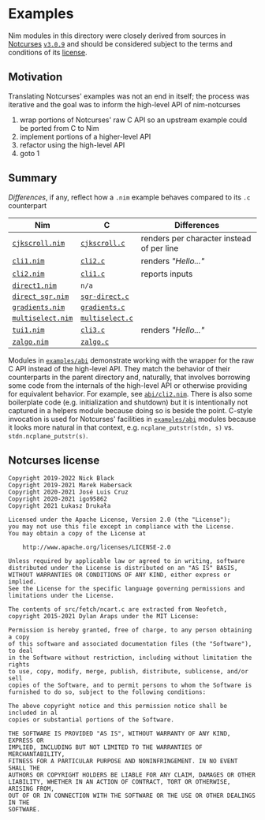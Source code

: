 # Examples

Nim modules in this directory were closely derived from sources in [Notcurses](https://github.com/dankamongmen/notcurses#readme) [`v3.0.9`](https://github.com/dankamongmen/notcurses/tree/v3.0.9) and should be considered subject to the terms and conditions of its [license](https://github.com/dankamongmen/notcurses/blob/v3.0.9/COPYRIGHT).

## Motivation

Translating Notcurses' examples was not an end in itself; the process was iterative and the goal was to inform the high-level API of nim-notcurses
1. wrap portions of Notcurses' raw C API so an upstream example could be ported from C to Nim
2. implement portions of a higher-level API
3. refactor using the high-level API
4. goto 1

## Summary

*Differences*, if any, reflect how a `.nim` example behaves compared to its `.c` counterpart

| Nim                                  | C                    | Differences                               |
| ------------------------------------ | -------------------- | ----------------------------------------- |
| [`cjkscroll.nim`](cjkscroll.nim)     | [`cjkscroll.c`][1]   | renders per character instead of per line |
| [`cli1.nim`](cli1.nim)               | [`cli2.c`][2]        | renders *"Hello..."*                      |
| [`cli2.nim`](cli2.nim)               | [`cli1.c`][3]        | reports inputs                            |
| [`direct1.nim`](direct1.nim)         | `n/a`                |                                           |
| [`direct_sgr.nim`](direct_sgr.nim)   | [`sgr-direct.c`][4]  |                                           |
| [`gradients.nim`](gradients.nim)     | [`gradients.c`][5]   |                                           |
| [`multiselect.nim`](abi/multiselect.nim) | [`multiselect.c`][6] |                                           |
| [`tui1.nim`](tui1.nim)               | [`cli3.c`][7]        | renders *"Hello..."*                      |
| [`zalgo.nim`](zalgo.nim)             | [`zalgo.c`][8]       |                                           |

[1]: https://github.com/dankamongmen/notcurses/blob/v3.0.9/src/poc/cjkscroll.c
[2]: https://github.com/dankamongmen/notcurses/blob/v3.0.9/src/poc/cli2.c
[3]: https://github.com/dankamongmen/notcurses/blob/v3.0.9/src/poc/cli1.c
[4]: https://github.com/dankamongmen/notcurses/blob/v3.0.9/src/poc/sgr-direct.c
[5]: https://github.com/dankamongmen/notcurses/blob/v3.0.9/src/poc/gradients.c
[6]: https://github.com/dankamongmen/notcurses/blob/v3.0.9/src/poc/multiselect.c
[7]: https://github.com/dankamongmen/notcurses/blob/v3.0.9/src/poc/cli3.c
[8]: https://github.com/dankamongmen/notcurses/blob/v3.0.9/src/poc/zalgo.c

Modules in [`examples/abi`](abi) demonstrate working with the wrapper for the raw C API instead of the high-level API. They match the behavior of their counterparts in the parent directory and, naturally, that involves borrowing some code from the internals of the high-level API or otherwise providing for equivalent behavior. For example, see [`abi/cli2.nim`](abi/cli2.nim). There is also some boilerplate code (e.g. initialization and shutdown) but it is intentionally not captured in a helpers module because doing so is beside the point. C-style invocation is used for Notcurses' facilities in [`examples/abi`](abi) modules because it looks more natural in that context, e.g. `ncplane_putstr(stdn, s)` vs. `stdn.ncplane_putstr(s)`.

## Notcurses license

```text
Copyright 2019-2022 Nick Black
Copyright 2019-2021 Marek Habersack
Copyright 2020-2021 José Luis Cruz
Copyright 2020-2021 igo95862
Copyright 2021 Łukasz Drukała

Licensed under the Apache License, Version 2.0 (the "License");
you may not use this file except in compliance with the License.
You may obtain a copy of the License at

    http://www.apache.org/licenses/LICENSE-2.0

Unless required by applicable law or agreed to in writing, software
distributed under the License is distributed on an "AS IS" BASIS,
WITHOUT WARRANTIES OR CONDITIONS OF ANY KIND, either express or implied.
See the License for the specific language governing permissions and
limitations under the License.

The contents of src/fetch/ncart.c are extracted from Neofetch,
copyright 2015-2021 Dylan Araps under the MIT License:

Permission is hereby granted, free of charge, to any person obtaining a copy
of this software and associated documentation files (the "Software"), to deal
in the Software without restriction, including without limitation the rights
to use, copy, modify, merge, publish, distribute, sublicense, and/or sell
copies of the Software, and to permit persons to whom the Software is
furnished to do so, subject to the following conditions:

The above copyright notice and this permission notice shall be included in al
copies or substantial portions of the Software.

THE SOFTWARE IS PROVIDED "AS IS", WITHOUT WARRANTY OF ANY KIND, EXPRESS OR
IMPLIED, INCLUDING BUT NOT LIMITED TO THE WARRANTIES OF MERCHANTABILITY,
FITNESS FOR A PARTICULAR PURPOSE AND NONINFRINGEMENT. IN NO EVENT SHALL THE
AUTHORS OR COPYRIGHT HOLDERS BE LIABLE FOR ANY CLAIM, DAMAGES OR OTHER
LIABILITY, WHETHER IN AN ACTION OF CONTRACT, TORT OR OTHERWISE, ARISING FROM,
OUT OF OR IN CONNECTION WITH THE SOFTWARE OR THE USE OR OTHER DEALINGS IN THE
SOFTWARE.
```
